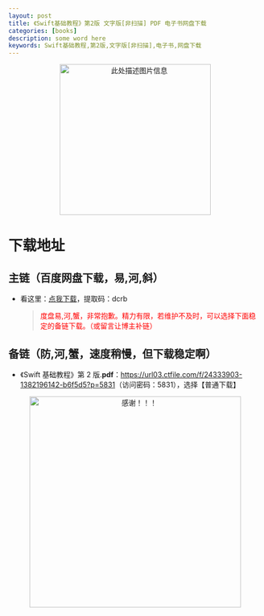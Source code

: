 ```yaml
---
layout: post
title: 《Swift基础教程》第2版 文字版[非扫描] PDF 电子书网盘下载
categories: [books]
description: some word here
keywords: Swift基础教程,第2版,文字版[非扫描],电子书,网盘下载
---
```


<div align="center"><img src="https://pic.imgdb.cn/item/67063667d29ded1a8c7d1dd4.png" alt="此处描述图片信息" width="300px" height="auto"></div>

# 下载地址

## 主链（百度网盘下载，易,河,斜）

- 看这里：[点我下载](https://pan.baidu.com/s/1iMXUbSbtZQZjDcqDmnWUyw?pwd=dcrb)，提取码：dcrb

  > <p style="color:red" >度盘易,河,蟹，非常抱歉。精力有限，若维护不及时，可以选择下面稳定的备链下载。（或留言让博主补链）</p>

## 备链（防,河,蟹，速度稍慢，但下载稳定啊）

- 《Swift 基础教程》第 2 版.**pdf**：<https://url03.ctfile.com/f/24333903-1382196142-b6f5d5?p=5831>（访问密码：5831），选择【普通下载】

<div align="center"><img src="https://pic.imgdb.cn/item/6707df6bd29ded1a8ce37031.gif" alt="感谢！！！" width="420px" height="auto"/></div>
